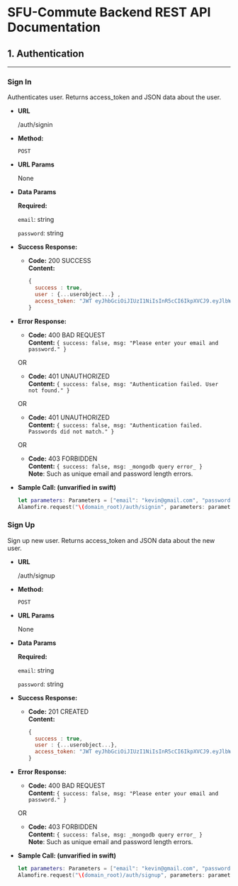 # SFU-Commute Backend REST API Documentation

## **1. Authentication**
----
### **Sign In**

  Authenticates user. Returns access_token and JSON data about the user.

* **URL**

  /auth/signin

* **Method:**

  `POST`

*  **URL Params**

   None

* **Data Params**

  **Required:**

  `email`: string

  `password`: string

* **Success Response:**

  * **Code:** 200 SUCCESS<br />
    **Content:**

    ```javascript
    {
      success : true,
      user : {...userobject...} ,
      access_token: "JWT eyJhbGciOiJIUzI1NiIsInR5cCI6IkpXVCJ9.eyJlbWFpbCI6ImtAZ21haWwuY29tIiwiaWF0IjoxNDYzOTQ5MTgyLCJleHAiOjE0NjkxMzMxODJ9.TzgrUPJ64qXufZpLJ8YIyAIUSPMmohH2gOZLas-knzc",
    }
    ```

* **Error Response:**

  * **Code:** 400 BAD REQUEST <br />
    **Content:** `{ success: false, msg: "Please enter your email and password." }`

  OR

  * **Code:** 401 UNAUTHORIZED <br />
    **Content:** `{ success: false, msg: "Authentication failed. User not found." }`

  OR

  * **Code:** 401 UNAUTHORIZED <br />
    **Content:** `{ success: false, msg: "Authentication failed. Passwords did not match." }`

  OR

  * **Code:** 403 FORBIDDEN <br />
    **Content:** `{ success: false, msg: _mongodb query error_ }` <br />
    **Note**: Such as unique email and password length errors.


* **Sample Call: (unvarified in swift)**

  ```swift
  let parameters: Parameters = ["email": "kevin@gmail.com", "password": "password"]
  Alamofire.request("\(domain_root)/auth/signin", parameters: parameters, method: .post)
  ```


### **Sign Up**

  Sign up new user. Returns access_token and JSON data about the new user.

  * **URL**

    /auth/signup

  * **Method:**

    `POST`

  *  **URL Params**

     None

  * **Data Params**

    **Required:**

    `email`: string

    `password`: string

  * **Success Response:**

    * **Code:** 201 CREATED<br />
      **Content:**

      ```javascript
      {
        success : true,
        user : {...userobject...},
        access_token: "JWT eyJhbGciOiJIUzI1NiIsInR5cCI6IkpXVCJ9.eyJlbWFpbCI6ImtAZ21haWwuY29tIiwiaWF0IjoxNDYzOTQ5MTgyLCJleHAiOjE0NjkxMzMxODJ9.TzgrUPJ64qXufZpLJ8YIyAIUSPMmohH2gOZLas-knzc",
      }
      ```

  * **Error Response:**

    * **Code:** 400 BAD REQUEST <br />
      **Content:** `{ success: false, msg: "Please enter your email and password." }`

    OR

    * **Code:** 403 FORBIDDEN <br />
      **Content:** `{ success: false, msg: _mongodb query error_ }` <br />
      **Note**: Such as unique email and password length errors.


  * **Sample Call: (unvarified in swift)**

    ```swift
    let parameters: Parameters = ["email": "kevin@gmail.com", "password": "password"]
    Alamofire.request("\(domain_root)/auth/signup", parameters: parameters, method: .post)
    ```
